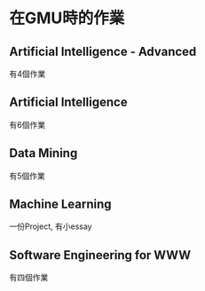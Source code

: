 # 在GMU時的作業
## Artificial Intelligence - Advanced
有4個作業
## Artificial Intelligence
有6個作業
## Data Mining 
有5個作業
## Machine Learning
一份Project, 有小essay
## Software Engineering for WWW
有四個作業

